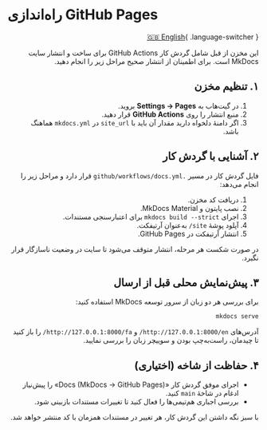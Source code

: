 # راه‌اندازی GitHub Pages

<div dir="rtl">

[🇬🇧 English](/en/github-pages-setup/){ .language-switcher }

این مخزن از قبل شامل گردش کار GitHub Actions برای ساخت و انتشار سایت MkDocs است. برای اطمینان از انتشار صحیح مراحل زیر را انجام دهید.

## ۱. تنظیم مخزن

1. در گیت‌هاب به **Settings → Pages** بروید.
2. منبع انتشار را روی **GitHub Actions** قرار دهید.
3. اگر دامنهٔ دلخواه دارید مقدار آن باید با `site_url` در `mkdocs.yml` هماهنگ باشد.

## ۲. آشنایی با گردش کار

فایل گردش کار در مسیر `.github/workflows/docs.yml` قرار دارد و مراحل زیر را انجام می‌دهد:

1. دریافت کد مخزن.
2. نصب پایتون و MkDocs Material.
3. اجرای `mkdocs build --strict` برای اعتبارسنجی مستندات.
4. آپلود پوشهٔ `site/` به‌عنوان آرتیفکت.
5. انتشار آرتیفکت در GitHub Pages.

در صورت شکست هر مرحله، انتشار متوقف می‌شود تا سایت در وضعیت ناسازگار قرار نگیرد.

## ۳. پیش‌نمایش محلی قبل از ارسال

برای بررسی هر دو زبان از سرور توسعه MkDocs استفاده کنید:

```bash
mkdocs serve
```

آدرس‌های `http://127.0.0.1:8000/en/` و `http://127.0.0.1:8000/fa/` را باز کنید تا چیدمان، راست‌به‌چپ بودن و سوییچر زبان را بررسی نمایید.

## ۴. حفاظت از شاخه (اختیاری)

- اجرای موفق گردش کار «Docs (MkDocs → GitHub Pages)» را پیش‌نیاز ادغام در شاخهٔ `main` کنید.
- بررسی اجباری هم‌تیمی‌ها را فعال کنید تا تغییرات مستندات بازبینی شود.

با سبز نگه داشتن این گردش کار، هر تغییر در مستندات همزمان با کد منتشر خواهد شد.

</div>
